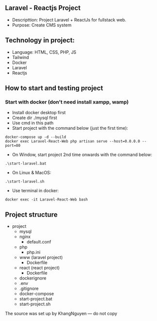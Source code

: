 ## Laravel - Reactjs Project 
- Descripttion: Project Laravel + ReactJs for fullstack web.
- Purpose: Create CMS system

## Technology in project:
- Language: HTML, CSS, PHP, JS
- Tailwind
- Docker
- Laravel
- Reactjs

## How to start and testing project
### Start with docker (don't need install xampp, wamp)
- Install docker desktop first
- Create dir ./mysql first
- Use cmd in this path
- Start project with the command below (just the first time): 
```
docker-compose up -d --build
docker exec Laravel-React-Web php artisan serve --host=0.0.0.0 --port=80
```
- On Window, start project 2nd time onwards with the command below:
```
.\start-laravel.bat
```
- On Linux & MacOS:
```
.\start-laravel.sh
```
- Use terminal in docker:
```
docker exec -it Laravel-React-Web bash
```

## Project structure 
- project
    - mysql
    - nginx
        + default.conf
    - php
        + php.ini
    - www (laravel project) 
        + Dockerfile
    - react (react project) 
        + Dockerfile
    - dockerignore
    - .env
    - .gitignore
    - docker-compose
    - start-project.bat
    - start-project.sh

The source was set up by KhangNguyen — do not copy